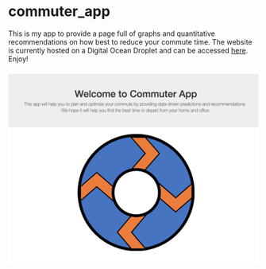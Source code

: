 # commuter_app
This is my app to provide a page full of graphs and quantitative recommendations on how best to reduce your commute time.
The website is currently hosted on a Digital Ocean Droplet and can be accessed [here](https://thecommuterapp.com).
Enjoy!

![FrontScreen](https://raw.githubusercontent.com/samjett247/commuter_app/master/static/frontscreen.png)


